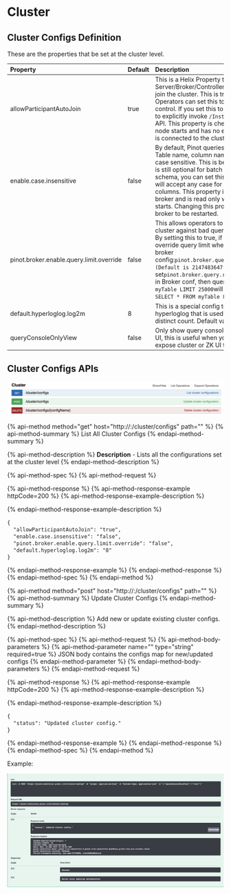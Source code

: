 # Cluster

## Cluster Configs Definition

These are the properties that be set at the cluster level. 

| Property | Default | Description |
| :--- | :--- | :--- |
| allowParticipantAutoJoin | true | This is a Helix Property that allows any Pinot Server/Broker/Controller to automatically join the cluster. This is true by default. Operators can set this to false for more control. If you set this to false, you will have to explicitly invoke `/Instance/addInstance`  API. This property is checked when a Pinot node starts and has no effect once the node is connected to the cluster. |
| enable.case.insensitive | false | By default, Pinot queries are case sensitive. Table name, column name, etc must be case sensitive. This is because the schema is still optional for batch tables. If you have a schema, you can set this to true and pinot will accept any case for table names and columns. This property is applicable to the broker and is read only when the broker starts. Changing this property will required broker to be restarted. |
| pinot.broker.enable.query.limit.override | false | This allows operators to protect the Pinot cluster against bad queries with large limits. By setting this to true, if Pinot broker override query limit when it is larger than broker config:`pinot.broker.query.response.limit (Default is 2147483647).`E.g. If set`pinot.broker.query.response.limit=1000` in Broker conf, then query`SELECT * FROM myTable LIMIT 25000`will be override to `SELECT * FROM myTable LIMIT 1000`. |
| default.hyperloglog.log2m | 8 | This is a special config to override for hyperloglog that is used for approximate distinct count. Default value is 8. |
| queryConsoleOnlyView | false | Only show query console for controller web UI, this is useful when you don't want to expose cluster or ZK UI to Users. |



## Cluster Configs APIs

![](../.gitbook/assets/screen-shot-2020-07-01-at-10.29.33-pm.png)

{% api-method method="get" host="http://<controller>:<port>/cluster/configs" path="" %}
{% api-method-summary %}
List All Cluster Configs
{% endapi-method-summary %}

{% api-method-description %}
**Description** - Lists all the configurations set at the cluster level
{% endapi-method-description %}

{% api-method-spec %}
{% api-method-request %}

{% api-method-response %}
{% api-method-response-example httpCode=200 %}
{% api-method-response-example-description %}

{% endapi-method-response-example-description %}

```
{
  "allowParticipantAutoJoin": "true",
  "enable.case.insensitive": "false",
  "pinot.broker.enable.query.limit.override": "false",
  "default.hyperloglog.log2m": "8"
}
```
{% endapi-method-response-example %}
{% endapi-method-response %}
{% endapi-method-spec %}
{% endapi-method %}

{% api-method method="post" host="http://<controller>:<port>/cluster/configs" path="" %}
{% api-method-summary %}
Update Cluster Configs
{% endapi-method-summary %}

{% api-method-description %}
Add new or update existing cluster configs.
{% endapi-method-description %}

{% api-method-spec %}
{% api-method-request %}
{% api-method-body-parameters %}
{% api-method-parameter name="" type="string" required=true %}
JSON body contains the configs map for new/updated configs
{% endapi-method-parameter %}
{% endapi-method-body-parameters %}
{% endapi-method-request %}

{% api-method-response %}
{% api-method-response-example httpCode=200 %}
{% api-method-response-example-description %}

{% endapi-method-response-example-description %}

```
{
  "status": "Updated cluster config."
}
```
{% endapi-method-response-example %}
{% endapi-method-response %}
{% endapi-method-spec %}
{% endapi-method %}

Example:

![](../.gitbook/assets/image%20%281%29.png)

